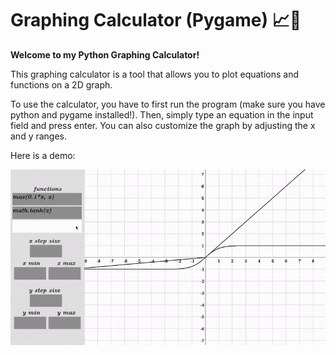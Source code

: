 # Graphing Calculator (Pygame) 📈🐍

**Welcome to my Python Graphing Calculator!**

This graphing calculator is a tool that allows you to plot equations and functions on a 2D graph.


To use the calculator, you have to first run the program (make sure you have python and pygame installed!). Then, simply type an equation in the input field and press enter. You can also customize the graph by adjusting the x and y ranges.

Here is a demo:

<img src="graphing_calculator.gif" alt="Calculator Demo Gif"/>